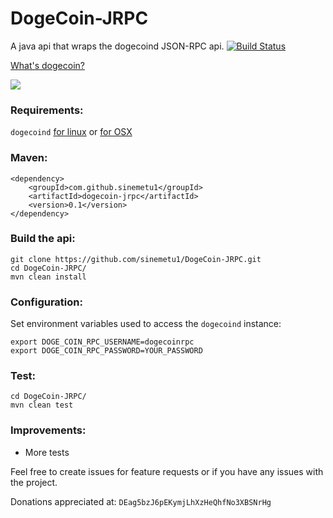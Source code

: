 DogeCoin-JRPC
=============

A java api that wraps the dogecoind JSON-RPC api.  [![Build Status](https://travis-ci.org/sinemetu1/DogeCoin-JRPC.png?branch=master)](https://travis-ci.org/sinemetu1/DogeCoin-JRPC)

[What's dogecoin?](http://dogecoin.com/)

![](http://i.imgur.com/KGE6WIc.png)

### Requirements:

`dogecoind` [for linux](https://github.com/dogecoin/dogecoin#wow-plz-make-dogecoind) or [for OSX](https://github.com/sinemetu1/dogecoin#mac-osx)

### Maven:

    <dependency>
	    <groupId>com.github.sinemetu1</groupId>
	    <artifactId>dogecoin-jrpc</artifactId>
	    <version>0.1</version>
    </dependency>

### Build the api:

    git clone https://github.com/sinemetu1/DogeCoin-JRPC.git
    cd DogeCoin-JRPC/
    mvn clean install
    
### Configuration:

Set environment variables used to access the `dogecoind` instance:

    export DOGE_COIN_RPC_USERNAME=dogecoinrpc
    export DOGE_COIN_RPC_PASSWORD=YOUR_PASSWORD

### Test:

    cd DogeCoin-JRPC/
    mvn clean test
    
### Improvements:

- More tests

Feel free to create issues for feature requests or if you have any issues with the project.

Donations appreciated at: `DEag5bzJ6pEKymjLhXzHeQhfNo3XBSNrHg`
